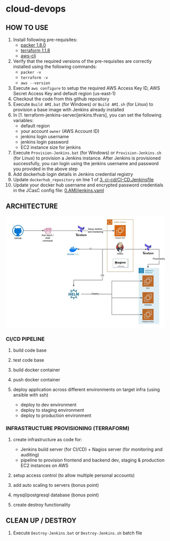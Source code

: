 # cloud-devops

## HOW TO USE
1. Install following pre-requisites:
   - [packer 1.8.0](https://www.packer.io/downloads)
   - [terraform 1.1.8](https://www.terraform.io/downloads)
   - [aws-cli](https://aws.amazon.com/cli/)
2. Verify that the required versions of the pre-requisites are correctly installed using the following commands:
   - `packer -v`
   - `terraform -v`
   - `aws --version`
3. Execute `aws configure` to setup the required AWS Access Key ID, AWS Secret Access Key and default region (us-east-1)
4. Checkout the code from this github repository
5. Execute `Build AMI.bat` (for Windows) or `Build AMI.sh` (for Linux) to provision a base image with Jenkins already installed
6. In [1. terraform-jenkins-server/jenkins.tfvars], you can set the following variables:
   - default region
   - your account `owner` (AWS Account ID) 
   - jenkins login username
   - jenkins login password
   - EC2 instance size for jenkins
5. Execute `Provision-Jenkins.bat` (for Windows) or `Provision-Jenkins.sh` (for Linux) to provision a Jenkins instance. After Jenkins is provisioned successfully, you can login using the jenkins username and password you provided in the above step
6. Add dockerhub login details in Jenkins credential registry
7. Update `dockerhub_repository` on line 1 of [3. ci-cd/CI-CD.Jenkinsfile](https://github.com/ibrolive/cloud-devops/blob/main/3.%20ci-cd/CI_CD.Jenkinsfile)
8. Update your docker hub username and encrypted password credentials in the JCasC config file: [0.AMI/jenkins.yaml](https://github.com/ibrolive/cloud-devops/blob/main/0.AMI/jenkins.yaml)

## ARCHITECTURE

![Architecture Diagram](assets/infra-architecture.jpeg)

### CI/CD PIPELINE

1. build code base

2. test code base

3. build docker container

4. push docker container

5. deploy application across different environments on target infra (using ansible with ssh)
 
   - deploy to dev environment
   - deploy to staging environment
   - deploy to production environment

### INFRASTRUCTURE PROVISIONING (TERRAFORM)

1. create infrastructure as code for:
   - Jenkins build server (for CI/CD) + Nagios server (for monitoring and auditing)
   - pipeline to provision frontend and backend dev, staging & production EC2 instances on AWS
2. setup access control (to allow multiple personal accounts)

3. add auto scaling to servers (bonus point)

4. mysql/postgresql database (bonus point)
 
5. create destroy functionality


## CLEAN UP / DESTROY
1. Execute `Destroy-Jenkins.bat` or `Destroy-Jenkins.sh` batch file